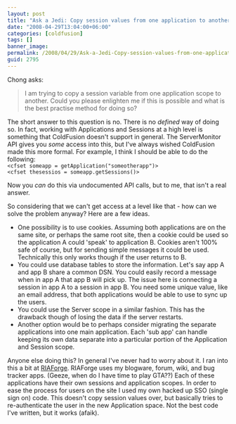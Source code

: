 ```yaml
---
layout: post
title: "Ask a Jedi: Copy session values from one application to another"
date: "2008-04-29T13:04:00+06:00"
categories: [coldfusion]
tags: []
banner_image: 
permalink: /2008/04/29/Ask-a-Jedi-Copy-session-values-from-one-application-to-another
guid: 2795
---
```


Chong asks:

<blockquote>
<p>
I am trying to copy a session variable from one application scope to another.
Could you please enlighten me if this is possible and what is the best practise
method for doing so?
</p>
</blockquote>
<!--more-->
The short answer to this question is no. There is no <i>defined</i> way of doing so. In fact, working with Applications and Sessions at a high level is something that ColdFusion doesn't support in general. The ServerMonitor API gives you <i>some</i> access into this, but I've always wished ColdFusion made this more formal. For example, I think I should be able to do the following:

<code>
&lt;cfset someapp = getApplication("someotherapp")&gt;
&lt;cfset thesessios = someapp.getSessions()&gt;
</code>

Now you <i>can</i> do this via undocumented API calls, but to me, that isn't a real answer. 

So considering that we can't get access at a level like that - how can we solve the problem anyway? Here are a few ideas.

<ul>
<li>One possibility is to use cookies. Assuming both applications are on the same site, or perhaps the same root site, then a cookie could be used so the application A could 'speak' to application B. Cookies aren't 100% safe of course, but for sending simple messages it could be used. Technically this only works though if the user returns to B.
<li>You could use database tables to store the information. Let's say app A and app B share a common DSN. You could easily record a message when in app A that app B will pick up. The issue here is connecting a session in app A to a session in app B. You need some unique value, like an email address, that both applications would be able to use to sync up the users. 
<li>You could use the Server scope in a similar fashion. This has the drawback though of losing the data if the server restarts. 
<li>Another option would be to perhaps consider migrating the separate applications into one main application. Each 'sub app' can handle keeping its own data separate into a particular portion of the Application and Session scope.
</ul>

Anyone else doing this? In general I've never had to worry about it. I ran into this a bit at <a href="http://www.riaforge.org">RIAForge</a>. RIAForge uses my blogware, forum, wiki, and bug tracker apps. (Geeze, when do I have time to play GTA??) Each of these applications have their own sessions and application scopes. In order to ease the process for users on the site I used my own hacked up SSO (single sign on) code. This doesn't copy session values over, but basically tries to re-authenticate the user in the new Application space. Not the best code I've written, but it works (afaik).